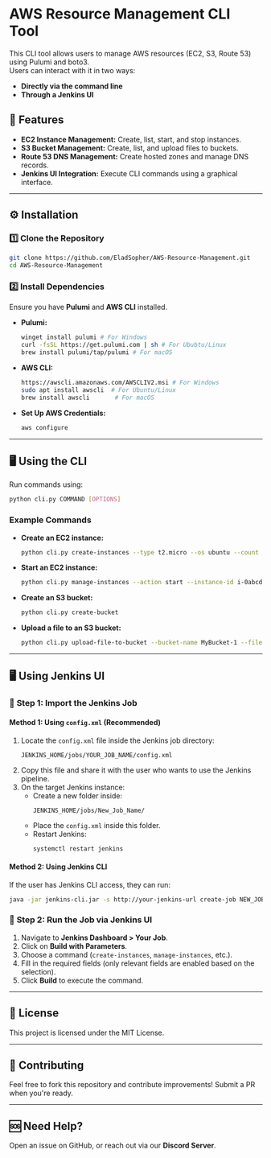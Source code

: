 # AWS Resource Management CLI Tool

This CLI tool allows users to manage AWS resources (EC2, S3, Route 53) using Pulumi and boto3.  
Users can interact with it in two ways:  
- **Directly via the command line**
- **Through a Jenkins UI**

## 🚀 Features

- **EC2 Instance Management:** Create, list, start, and stop instances.
- **S3 Bucket Management:** Create, list, and upload files to buckets.
- **Route 53 DNS Management:** Create hosted zones and manage DNS records.
- **Jenkins UI Integration:** Execute CLI commands using a graphical interface.

---

## ⚙️ Installation

### 1️⃣ Clone the Repository
```bash
git clone https://github.com/EladSopher/AWS-Resource-Management.git
cd AWS-Resource-Management
```

### 2️⃣ Install Dependencies  
Ensure you have **Pulumi** and **AWS CLI** installed.

- **Pulumi:**  
  ```bash
  winget install pulumi # For Windows
  curl -fsSL https://get.pulumi.com | sh # For Ububtu/Linux
  brew install pulumi/tap/pulumi # For macOS
  ```

- **AWS CLI:**  
  ```bash
  https://awscli.amazonaws.com/AWSCLIV2.msi # For Windows
  sudo apt install awscli  # For Ubuntu/Linux
  brew install awscli       # For macOS
  ```

- **Set Up AWS Credentials:**  
  ```bash
  aws configure
  ```

---

## 🖥️ Using the CLI

Run commands using:  
```bash
python cli.py COMMAND [OPTIONS]
```

### Example Commands

- **Create an EC2 instance:**
  ```bash
  python cli.py create-instances --type t2.micro --os ubuntu --count 1
  ```

- **Start an EC2 instance:**
  ```bash
  python cli.py manage-instances --action start --instance-id i-0abcd1234efgh5678
  ```

- **Create an S3 bucket:**
  ```bash
  python cli.py create-bucket
  ```

- **Upload a file to an S3 bucket:**
  ```bash
  python cli.py upload-file-to-bucket --bucket-name MyBucket-1 --file-path ./file.txt
  ```

---

## 🖥️ Using Jenkins UI

### 🔹 **Step 1: Import the Jenkins Job**  

#### Method 1: Using `config.xml` (Recommended)

1. Locate the `config.xml` file inside the Jenkins job directory:  
   ```
   JENKINS_HOME/jobs/YOUR_JOB_NAME/config.xml
   ```
2. Copy this file and share it with the user who wants to use the Jenkins pipeline.
3. On the target Jenkins instance:
   - Create a new folder inside:
     ```
     JENKINS_HOME/jobs/New_Job_Name/
     ```
   - Place the `config.xml` inside this folder.
   - Restart Jenkins:
     ```bash
     systemctl restart jenkins
     ```

#### Method 2: Using Jenkins CLI

If the user has Jenkins CLI access, they can run:  
```bash
java -jar jenkins-cli.jar -s http://your-jenkins-url create-job NEW_JOB_NAME < config.xml
```

### 🔹 **Step 2: Run the Job via Jenkins UI**

1. Navigate to **Jenkins Dashboard > Your Job**.
2. Click on **Build with Parameters**.
3. Choose a command (`create-instances`, `manage-instances`, etc.).
4. Fill in the required fields (only relevant fields are enabled based on the selection).
5. Click **Build** to execute the command.

---

## 📜 License

This project is licensed under the MIT License.

---

## 🤝 Contributing

Feel free to fork this repository and contribute improvements! Submit a PR when you're ready.

---

## 🆘 Need Help?

Open an issue on GitHub, or reach out via our **Discord Server**.

